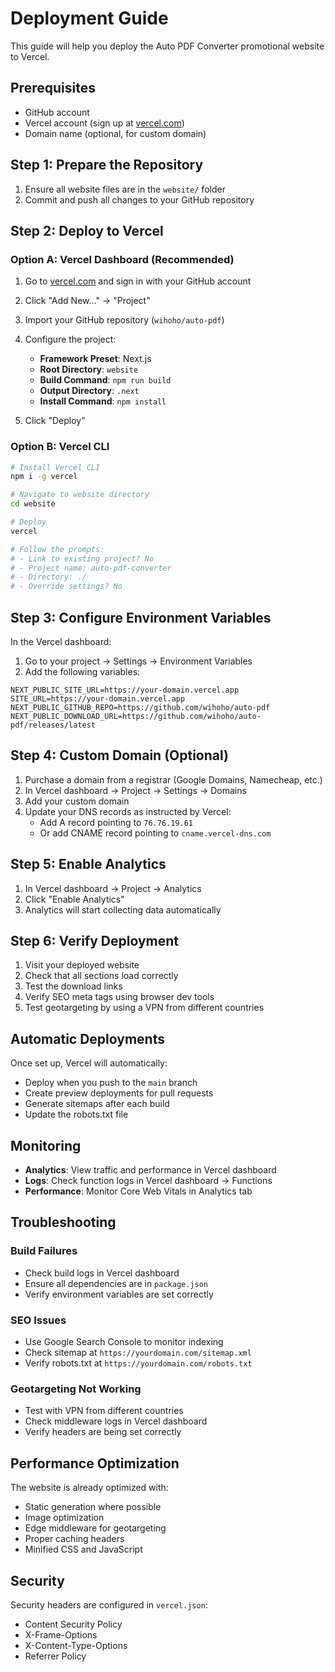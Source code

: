 # Deployment Guide

This guide will help you deploy the Auto PDF Converter promotional website to Vercel.

## Prerequisites

- GitHub account
- Vercel account (sign up at [vercel.com](https://vercel.com))
- Domain name (optional, for custom domain)

## Step 1: Prepare the Repository

1. Ensure all website files are in the `website/` folder
2. Commit and push all changes to your GitHub repository

## Step 2: Deploy to Vercel

### Option A: Vercel Dashboard (Recommended)

1. Go to [vercel.com](https://vercel.com) and sign in with your GitHub account
2. Click "Add New..." → "Project"
3. Import your GitHub repository (`wihoho/auto-pdf`)
4. Configure the project:
   - **Framework Preset**: Next.js
   - **Root Directory**: `website`
   - **Build Command**: `npm run build`
   - **Output Directory**: `.next`
   - **Install Command**: `npm install`

5. Click "Deploy"

### Option B: Vercel CLI

```bash
# Install Vercel CLI
npm i -g vercel

# Navigate to website directory
cd website

# Deploy
vercel

# Follow the prompts:
# - Link to existing project? No
# - Project name: auto-pdf-converter
# - Directory: ./
# - Override settings? No
```

## Step 3: Configure Environment Variables

In the Vercel dashboard:

1. Go to your project → Settings → Environment Variables
2. Add the following variables:

```
NEXT_PUBLIC_SITE_URL=https://your-domain.vercel.app
SITE_URL=https://your-domain.vercel.app
NEXT_PUBLIC_GITHUB_REPO=https://github.com/wihoho/auto-pdf
NEXT_PUBLIC_DOWNLOAD_URL=https://github.com/wihoho/auto-pdf/releases/latest
```

## Step 4: Custom Domain (Optional)

1. Purchase a domain from a registrar (Google Domains, Namecheap, etc.)
2. In Vercel dashboard → Project → Settings → Domains
3. Add your custom domain
4. Update your DNS records as instructed by Vercel:
   - Add A record pointing to `76.76.19.61`
   - Or add CNAME record pointing to `cname.vercel-dns.com`

## Step 5: Enable Analytics

1. In Vercel dashboard → Project → Analytics
2. Click "Enable Analytics"
3. Analytics will start collecting data automatically

## Step 6: Verify Deployment

1. Visit your deployed website
2. Check that all sections load correctly
3. Test the download links
4. Verify SEO meta tags using browser dev tools
5. Test geotargeting by using a VPN from different countries

## Automatic Deployments

Once set up, Vercel will automatically:
- Deploy when you push to the `main` branch
- Create preview deployments for pull requests
- Generate sitemaps after each build
- Update the robots.txt file

## Monitoring

- **Analytics**: View traffic and performance in Vercel dashboard
- **Logs**: Check function logs in Vercel dashboard → Functions
- **Performance**: Monitor Core Web Vitals in Analytics tab

## Troubleshooting

### Build Failures
- Check build logs in Vercel dashboard
- Ensure all dependencies are in `package.json`
- Verify environment variables are set correctly

### SEO Issues
- Use Google Search Console to monitor indexing
- Check sitemap at `https://yourdomain.com/sitemap.xml`
- Verify robots.txt at `https://yourdomain.com/robots.txt`

### Geotargeting Not Working
- Test with VPN from different countries
- Check middleware logs in Vercel dashboard
- Verify headers are being set correctly

## Performance Optimization

The website is already optimized with:
- Static generation where possible
- Image optimization
- Edge middleware for geotargeting
- Proper caching headers
- Minified CSS and JavaScript

## Security

Security headers are configured in `vercel.json`:
- Content Security Policy
- X-Frame-Options
- X-Content-Type-Options
- Referrer Policy
